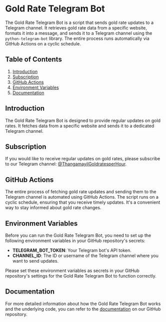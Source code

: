# Gold Rate Telegram Bot

The Gold Rate Telegram Bot is a script that sends gold rate updates to a Telegram channel. It retrieves gold rate data from a specific website, formats it into a message, and sends it to a Telegram channel using the `python-telegram-bot` library. The entire process runs automatically via GitHub Actions on a cyclic schedule.

## Table of Contents
1. [Introduction](#introduction)
2. [Subscription](#subscription)
3. [GitHub Actions](#github-actions)
4. [Environment Variables](#environment-variables)
5. [Documentation](#documentation)

## Introduction <a name="introduction"></a>

The Gold Rate Telegram Bot is designed to provide regular updates on gold rates. It fetches data from a specific website and sends it to a dedicated Telegram channel.

## Subscription <a name="subscription"></a>

If you would like to receive regular updates on gold rates, please subscribe to our Telegram channel: [@ThangamayilGoldratesperHour](https://t.me/+dRZFgdLz3No0ZmY1).

## GitHub Actions <a name="github-actions"></a>

The entire process of fetching gold rate updates and sending them to the Telegram channel is automated using GitHub Actions. The script runs on a cyclic schedule, ensuring that you receive timely updates. It's a convenient way to stay informed about gold rate changes.

## Environment Variables <a name="environment-variables"></a>

Before you can run the Gold Rate Telegram Bot, you need to set up the following environment variables in your GitHub repository's secrets:

- **TELEGRAM_BOT_TOKEN**: Your Telegram bot's API token.
- **CHANNEL_ID**: The ID or username of the Telegram channel where you want to send updates.

Please set these environment variables as secrets in your GitHub repository's settings for the Gold Rate Telegram Bot to function correctly.


## Documentation <a name="documentation"></a>

For more detailed information about how the Gold Rate Telegram Bot works and the underlying code, you can refer to the [documentation](https://github.com/your-repo/documentation.md) on our GitHub repository.

